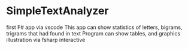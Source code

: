 # SimpleTextAnalyzer
first F# app via vscode
This app can show statistics of letters, bigrams, trigrams that had found in text
Program can show tables, and graphics illustration via fsharp interactive
